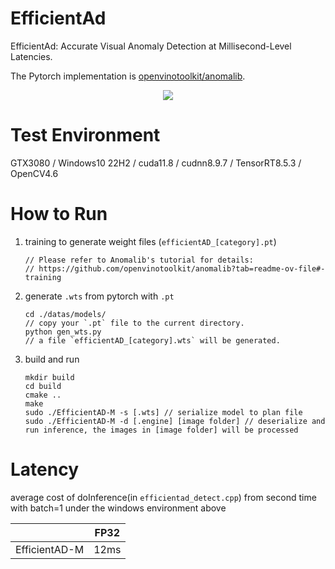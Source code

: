 # EfficientAd

EfficientAd: Accurate Visual Anomaly Detection at Millisecond-Level Latencies.

The Pytorch implementation is [openvinotoolkit/anomalib](https://github.com/openvinotoolkit/anomalib).

<p align="center">
<img src="https://github.com/wang-xinyu/tensorrtx/assets/15235574/061c90a7-fe59-48e0-a8d0-6bddc4296cf1">
</p>

# Test Environment

GTX3080 / Windows10 22H2 / cuda11.8 / cudnn8.9.7 / TensorRT8.5.3 / OpenCV4.6

# How to Run

1. training to generate weight files (`efficientAD_[category].pt`)

   ```
   // Please refer to Anomalib's tutorial for details:
   // https://github.com/openvinotoolkit/anomalib?tab=readme-ov-file#-training
   ```

2. generate `.wts` from pytorch with `.pt`

   ```
   cd ./datas/models/
   // copy your `.pt` file to the current directory.
   python gen_wts.py
   // a file `efficientAD_[category].wts` will be generated.
   ```

3. build and run

   ```
   mkdir build
   cd build
   cmake ..
   make
   sudo ./EfficientAD-M -s [.wts] // serialize model to plan file
   sudo ./EfficientAD-M -d [.engine] [image folder] // deserialize and run inference, the images in [image folder] will be processed
   ```

# Latency

average cost of doInference(in `efficientad_detect.cpp`) from second time with batch=1 under the windows environment above

|               | FP32 |
| :-----------: | :--: |
| EfficientAD-M | 12ms |
